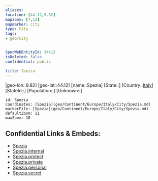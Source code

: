 ```yaml
---
aliases: 
location: [44.12,9.82]
mapzoom: [7,12] 
mapmarker: city 
type: City
tags:
- geo/City


SpocWebEntityId: 34412
isDeleted: false
confidential: public

title: Spezia
---
```

[geo-lon::9.82]
[geo-lat::44.12]
[name::Spezia]
[State::]
[Country::[Italy](geo/Continent/Europe/Italy.md)]
[StateId::]
[Population::]
[Unknown::]


```leaflet
id: Spezia
coordinates: [Spezia](geo/Continent/Europe/Italy/City/Spezia.md)
markerFile: [Spezia](geo/Continent/Europe/Italy/City/Spezia.md)
defaultZoom: 11 
maxZoom: 18
```


## Confidential Links & Embeds: 
- [Spezia](../../../../../../_public/geo/Continent/Europe/Italy/City/Spezia.md) 
- [Spezia.internal](../../../../../../_internal/geo/Continent/Europe/Italy/City/Spezia.internal.md) 
- [Spezia.protect](../../../../../../_protect/geo/Continent/Europe/Italy/City/Spezia.protect.md) 
- [Spezia.private](../../../../../../_private/geo/Continent/Europe/Italy/City/Spezia.private.md) 
- [Spezia.personal](../../../../../../_personal/geo/Continent/Europe/Italy/City/Spezia.personal.md) 
- [Spezia.secret](../../../../../../_secret/geo/Continent/Europe/Italy/City/Spezia.secret.md) 
